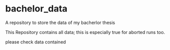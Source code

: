 # bachelor_data
A repository to store the data of my bacherlor thesis

This Repository contains all data;
this is especially true for aborted runs too.

please check data contained
